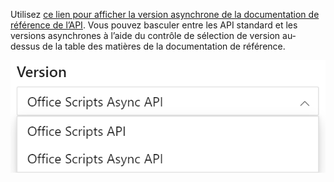 Utilisez [ce lien pour afficher la version asynchrone de la documentation de référence de l’API](/javascript/api/office-scripts/excel?view=office-scripts-async). Vous pouvez basculer entre les API standard et les versions asynchrones à l’aide du contrôle de sélection de version au-dessus de la table des matières de la documentation de référence.

![Contrôle de sélection de version dans la documentation de référence.](../images/reference-documentation-version-picker.png)